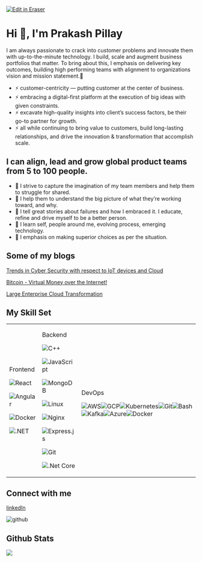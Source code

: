 <p><a target="_blank" href="https://app.eraser.io/workspace/QluJX4CM0ly6CWXVtQr9" id="edit-in-eraser-github-link"><img alt="Edit in Eraser" src="https://firebasestorage.googleapis.com/v0/b/second-petal-295822.appspot.com/o/images%2Fgithub%2FOpen%20in%20Eraser.svg?alt=media&amp;token=968381c8-a7e7-472a-8ed6-4a6626da5501"></a></p>

#  Hi 👋, I'm Prakash Pillay
I am always passionate to crack into customer problems and innovate them with up-to-the-minute technology. I build, scale and augment business portfolios that matter. To bring about this, I emphasis on delivering key outcomes, building high performing teams with alignment to organizations vision and mission statement.🚀

- ⚡ customer-centricity — putting customer at the center of business. 
- ⚡ embracing a digital-first platform at the execution of big ideas with given constraints.
- ⚡ excavate high-quality insights into client’s success factors, be their go-to partner for growth.
- ⚡ all while continuing to bring value to customers, build long-lasting relationships, and drive the
innovation & transformation that accomplish scale.
## I can align, lead and grow global product teams from 5 to 100 people.
- 🌱 I strive to capture the imagination of my team members and help them to struggle for shared.
- 🌱 I help them to understand the big picture of what they’re working toward, and why.
- 🌱 I tell great stories about failures and how I embraced it. I educate, refine and drive myself to be a better person.
- 🌱 I learn self, people around me, evolving process, emerging technology.
- 🌱 I emphasis on making superior choices as per the situation.
##  Some of my blogs 
[﻿Trends in Cyber Security with respect to IoT devices and Cloud](https://www.linkedin.com/pulse/trends-cyber-security-respect-iot-devices-cloud-prakash-pillay/)

[﻿Bitcoin - Virtual Money over the Internet!](http://prakashpillay.blogspot.com/2017/10/bitcoin-money-over-internet.html)

[﻿Large Enterprise Cloud Transformation](https://www.linkedin.com/pulse/large-enterprise-cloud-transformation-prakash-pillay/)


## My Skill Set
|  |  |  |
| ----- | ----- | ----- |
| <p> </p><p>Frontend</p><p> </p><p> </p>![React](https://profilinator.rishav.dev/skills-assets/react-original-wordmark.svg "")<p> </p>![Angular](https://profilinator.rishav.dev/skills-assets/angularjs-original.svg "")<p> </p>![Docker](https://profilinator.rishav.dev/skills-assets/docker-original-wordmark.svg "")<p> </p>![.NET](https://profilinator.rishav.dev/skills-assets/dot-net-original-wordmark.svg "")<p> </p><p> </p> | <p> </p><p>Backend</p><p> </p><p> </p>![C++](https://profilinator.rishav.dev/skills-assets/cplusplus-original.svg "")<p> </p>![JavaScript](https://profilinator.rishav.dev/skills-assets/javascript-original.svg "")<p> </p>![MongoDB](https://profilinator.rishav.dev/skills-assets/mongodb-original-wordmark.svg "")<p> </p>![Linux](https://profilinator.rishav.dev/skills-assets/linux-original.svg "")<p> </p>![Nginx](https://profilinator.rishav.dev/skills-assets/nginx-original.svg "")<p> </p>![Express.js](https://profilinator.rishav.dev/skills-assets/express-original-wordmark.svg "")<p> </p>![Git](https://profilinator.rishav.dev/skills-assets/git-scm-icon.svg "")<p> </p>![.Net Core](https://profilinator.rishav.dev/skills-assets/dotnetcore.png "")<p> </p><p> </p> | <p> </p><p>DevOps</p>![AWS](https://profilinator.rishav.dev/skills-assets/amazonwebservices-original-wordmark.svg "")![GCP](https://profilinator.rishav.dev/skills-assets/google_cloud-icon.svg "")![Kubernetes](https://profilinator.rishav.dev/skills-assets/kubernetes-icon.svg "")![Git](https://profilinator.rishav.dev/skills-assets/git-scm-icon.svg "")![Bash](https://profilinator.rishav.dev/skills-assets/gnu_bash-icon.svg "")![Kafka](https://profilinator.rishav.dev/skills-assets/apache_kafka-icon.svg "")![Azure](https://profilinator.rishav.dev/skills-assets/microsoft_azure-icon.svg "")![Docker](https://profilinator.rishav.dev/skills-assets/docker-original-wordmark.svg "") |
## Connect with me
[﻿linkedIn](https://www.linkedin.com/in/prakashpillay/)

![github](https://img.shields.io/badge/github-%2324292e.svg?&style=for-the-badge&logo=github&logoColor=white "")

## Github Stats
![](https://github-readme-stats.vercel.app/api?username=prakashpillay&show_icons=true&count_private=true&hide_border=true "")




<!--- Eraser file: https://app.eraser.io/workspace/QluJX4CM0ly6CWXVtQr9 --->
